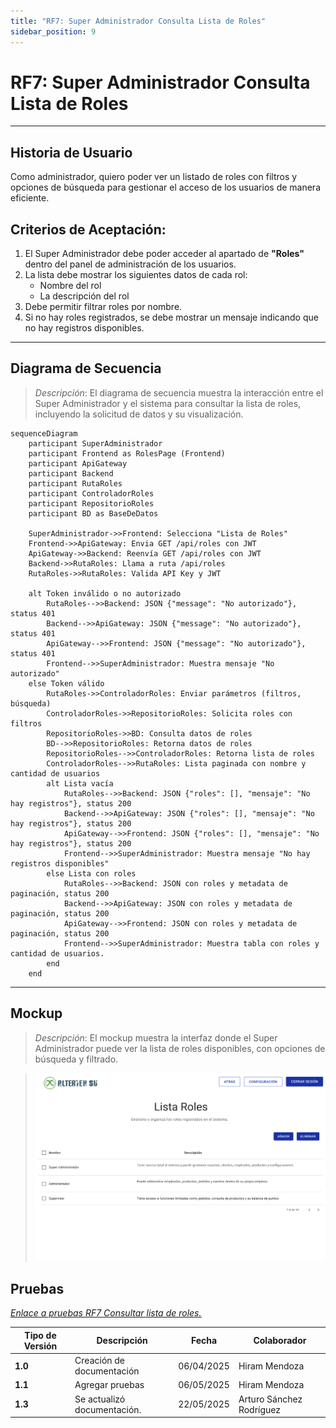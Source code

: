 ```yaml
---
title: "RF7: Super Administrador Consulta Lista de Roles"
sidebar_position: 9
---
```


# RF7: Super Administrador Consulta Lista de Roles

---

## Historia de Usuario

Como administrador, quiero poder ver un listado de roles con filtros y opciones de búsqueda para gestionar el acceso de los usuarios de manera eficiente.

## **Criterios de Aceptación:**

1. El Super Administrador debe poder acceder al apartado de **"Roles"** dentro del panel de administración de los usuarios.
2. La lista debe mostrar los siguientes datos de cada rol:
   - Nombre del rol
   - La descripción del rol
3. Debe permitir filtrar roles por nombre.
4. Si no hay roles registrados, se debe mostrar un mensaje indicando que no hay registros disponibles.

---

## **Diagrama de Secuencia**

> _Descripción_: El diagrama de secuencia muestra la interacción entre el Super Administrador y el sistema para consultar la lista de roles, incluyendo la solicitud de datos y su visualización.

```mermaid
sequenceDiagram
    participant SuperAdministrador
    participant Frontend as RolesPage (Frontend)
    participant ApiGateway
    participant Backend
    participant RutaRoles
    participant ControladorRoles
    participant RepositorioRoles
    participant BD as BaseDeDatos

    SuperAdministrador->>Frontend: Selecciona "Lista de Roles"
    Frontend->>ApiGateway: Envia GET /api/roles con JWT
    ApiGateway->>Backend: Reenvía GET /api/roles con JWT
    Backend->>RutaRoles: Llama a ruta /api/roles
    RutaRoles->>RutaRoles: Valida API Key y JWT

    alt Token inválido o no autorizado
        RutaRoles-->>Backend: JSON {"message": "No autorizado"}, status 401
        Backend-->>ApiGateway: JSON {"message": "No autorizado"}, status 401
        ApiGateway-->>Frontend: JSON {"message": "No autorizado"}, status 401
        Frontend-->>SuperAdministrador: Muestra mensaje "No autorizado"
    else Token válido
        RutaRoles->>ControladorRoles: Enviar parámetros (filtros, búsqueda)
        ControladorRoles->>RepositorioRoles: Solicita roles con filtros
        RepositorioRoles->>BD: Consulta datos de roles
        BD-->>RepositorioRoles: Retorna datos de roles
        RepositorioRoles-->>ControladorRoles: Retorna lista de roles
        ControladorRoles-->>RutaRoles: Lista paginada con nombre y cantidad de usuarios
        alt Lista vacía
            RutaRoles-->>Backend: JSON {"roles": [], "mensaje": "No hay registros"}, status 200
            Backend-->>ApiGateway: JSON {"roles": [], "mensaje": "No hay registros"}, status 200
            ApiGateway-->>Frontend: JSON {"roles": [], "mensaje": "No hay registros"}, status 200
            Frontend-->>SuperAdministrador: Muestra mensaje "No hay registros disponibles"
        else Lista con roles
            RutaRoles-->>Backend: JSON con roles y metadata de paginación, status 200
            Backend-->>ApiGateway: JSON con roles y metadata de paginación, status 200
            ApiGateway-->>Frontend: JSON con roles y metadata de paginación, status 200
            Frontend-->>SuperAdministrador: Muestra tabla con roles y cantidad de usuarios.
        end
    end
```

---

## **Mockup**

> _Descripción_: El mockup muestra la interfaz donde el Super Administrador puede ver la lista de roles disponibles, con opciones de búsqueda y filtrado.

> ![Interfaz de consultar lista de roles](imagenes/RF7ConsultaRoles.png)

## **Pruebas**

_<u>[Enlace a pruebas RF7 Consultar lista de roles.](https://docs.google.com/spreadsheets/d/1NLGwGrGA5PVOEzLaqxa8Ts1D_Ng3QzzqNKWJYUzxD-M/edit?pli=1&gid=1274458259#gid=1274458259)</u>_

| **Tipo de Versión** | **Descripción**           | **Fecha**  | **Colaborador** |
| ------------------- | ------------------------- | ---------- | --------------- |
| **1.0**             | Creación de documentación | 06/04/2025 | Hiram Mendoza   |
| **1.1**             | Agregar pruebas           | 06/05/2025 | Hiram Mendoza   |
| **1.3**             | Se actualizó documentación. | 22/05/2025 | Arturo Sánchez Rodríguez |
